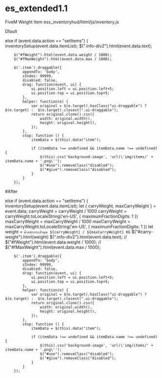 # es_extended1.1

FiveM Weight Item
esx_inventoryhud/html/js/inventory.js

Dfault

else if (event.data.action == "setItems") {
        inventorySetup(event.data.itemList);
		$(".info-div2").html(event.data.text);
		
		$("#fWeight").html(event.data.weight / 1000);
		$("#fMaxWeight").html(event.data.max / 1000);

        $('.item').draggable({
            appendTo: 'body',
            zIndex: 99999,
			disabled: false,
			drag: function(event, ui) {
				ui.position.left = ui.position.left+5;
				ui.position.top = ui.position.top+5;
			},
            helper: function(e) {
				var original = $(e.target).hasClass("ui-draggable") ? $(e.target) :  $(e.target).closest(".ui-draggable");
				return original.clone().css({
					width: original.width(),
					height: original.height(),
				});                
			},
            stop: function () {
                itemData = $(this).data("item");

                if (itemData !== undefined && itemData.name !== undefined) {
                    $(this).css('background-image', 'url(\'img/items/' + itemData.name + '.png\'');
                    $("#use").removeClass("disabled");
                    $("#give").removeClass("disabled");
                }
            }
        });
        
	
  #After
  
  else if (event.data.action == "setItems") {
        inventorySetup(event.data.itemList);
        let { carryWeight, maxCarryWeight } = event.data;
        carryWeight = carryWeight / 1000
        carryWeight = carryWeight.toLocaleString('en-US', {
            maximumFractionDigits: 1
        })
        maxCarryWeight = maxCarryWeight / 1000
        maxCarryWeight = maxCarryWeight.toLocaleString('en-US', {
            maximumFractionDigits: 1
        })
        let weight = `นํ้าหนักกระเป๋าคุณ ${carryWeight} / ${maxCarryWeight} KG`
		$("#carry-weight").html(weight)
		$(".info-div2").html(event.data.text);
		// $("#fWeight").html(event.data.weight / 1000);
		// $("#fMaxWeight").html(event.data.max / 1000);

        $('.item').draggable({
            appendTo: 'body',
            zIndex: 99999,
			disabled: false,
			drag: function(event, ui) {
				ui.position.left = ui.position.left+5;
				ui.position.top = ui.position.top+5;
			},
            helper: function(e) {
				var original = $(e.target).hasClass("ui-draggable") ? $(e.target) :  $(e.target).closest(".ui-draggable");
				return original.clone().css({
					width: original.width(),
					height: original.height(),
				});                
			},
            stop: function () {
                itemData = $(this).data("item");

                if (itemData !== undefined && itemData.name !== undefined) {
                    $(this).css('background-image', 'url(\'img/items/' + itemData.name + '.png\'');
                    $("#use").removeClass("disabled");
                    $("#give").removeClass("disabled");
                }
            }
        });
